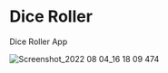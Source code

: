 # Dice Roller
Dice Roller App

![Screenshot_2022 08 04_16 18 09 474](https://user-images.githubusercontent.com/95444663/182856785-4e2ca164-9817-457b-90e8-cb35b7a5fb72.png)
